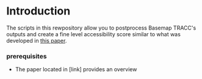 # Introduction
The scripts in this rewpository allow you to postprocess Basemap TRACC's outputs and create a fine level accessibility score similar to what was developed in [this paper](.../PostProcessor-for-TRACC-Outputs/blob/main/Developing%20a%20Census%20Block%20Level%20Accessibility%20Measure%20for%20St.%20Louis%20Metropolitan%20Area.pdf). 

### prerequisites 
* The paper located in [link] provides an overview 